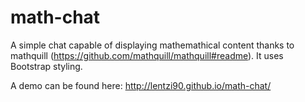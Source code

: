 # math-chat
A simple chat capable of displaying mathemathical content thanks to mathquill (https://github.com/mathquill/mathquill#readme).
It uses Bootstrap styling.

A demo can be found here: http://lentzi90.github.io/math-chat/
